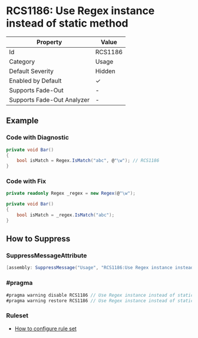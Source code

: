 # RCS1186: Use Regex instance instead of static method

| Property                    | Value    |
| --------------------------- | -------- |
| Id                          | RCS1186  |
| Category                    | Usage    |
| Default Severity            | Hidden   |
| Enabled by Default          | &#x2713; |
| Supports Fade\-Out          | \-       |
| Supports Fade\-Out Analyzer | \-       |

## Example

### Code with Diagnostic

```csharp
private void Bar()
{
    bool isMatch = Regex.IsMatch("abc", @"\w"); // RCS1186
}
```

### Code with Fix

```csharp
private readonly Regex _regex = new Regex(@"\w");

private void Bar()
{
    bool isMatch = _regex.IsMatch("abc");
}
```

## How to Suppress

### SuppressMessageAttribute

```csharp
[assembly: SuppressMessage("Usage", "RCS1186:Use Regex instance instead of static method.", Justification = "<Pending>")]
```

### \#pragma

```csharp
#pragma warning disable RCS1186 // Use Regex instance instead of static method.
#pragma warning restore RCS1186 // Use Regex instance instead of static method.
```

### Ruleset

* [How to configure rule set](../HowToConfigureAnalyzers.md)
